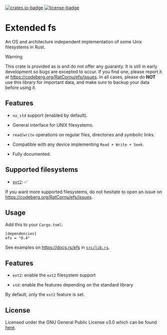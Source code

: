 [![crates.io-badge]][crates.io-link] [![license-badge]][license-link]

[crates.io-badge]: https://img.shields.io/crates/v/efs.svg
[crates.io-link]: https://crates.io/crates/efs

[license-badge]: https://img.shields.io/badge/License-GPL%20v3-blue.svg
[license-link]: http://www.gnu.org/licenses/gpl-3.0

# Extended fs

An OS and architecture independent implementation of some Unix filesystems in Rust.

> [!WARNING]
> This crate is provided as is and do not offer any guaranty. It is still in early
> development so bugs are excepted to occur. If you find one, please report it at
> <https://codeberg.org/RatCornu/efs/issues>. In all cases, please do **NOT** use
> this library for important data, and make sure to backup your data before using it.

## Features

* `no_std` support (enabled by default).

* General interface for UNIX filesystems.

* `read`/`write` operations on regular files, directories and symbolic links.

* Compatible with any device implementing `Read + Write + Seek`.

* Fully documented.

## Supported filesystems

* [`ext2`](https://en.wikipedia.org/wiki/Ext2): ✅

If you want more supported filesystems, do not hesitate to open an issue on <https://codeberg.org/RatCornu/efs/issues>.

## Usage

Add this to your `Cargo.toml`:

```
[dependencies]
efs = "0.4"
```

See examples on <https://docs.rs/efs> in [`src/lib.rs`](src/lib.rs).

## Features

* `ext2`: enable the `ext2` filesystem support

* `std`: enable the features depending on the standard library

By default, only the `ext2` feature is set.

## License

Licensed under the GNU General Public License v3.0 which can be found [here](LICENSE).
